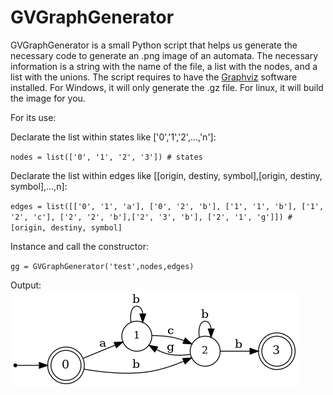 # GVGraphGenerator

GVGraphGenerator is a small Python script that helps us generate the necessary code to generate an .png image of an automata. The necessary information is a string with the name of the file, a list with the nodes, and a list with the unions. The script requires to have the [Graphviz](http://www.graphviz.org/) software installed. For Windows, it will only generate the .gz file. For linux, it will build the image for you.

For its use:

Declarate the list within states like \['0','1','2',...,'n'\]:

`nodes = list(['0', '1', '2', '3']) # states`

Declarate the list within edges like [[origin, destiny, symbol],[origin, destiny, symbol],...,n]:

`edges = list([['0', '1', 'a'], ['0', '2', 'b'], ['1', '1', 'b'], ['1', '2', 'c'], ['2', '2', 'b'],['2', '3', 'b'], ['2', '1', 'g']]) # [origin, destiny, symbol]`

Instance and call the constructor:

`gg = GVGraphGenerator('test',nodes,edges)`

Output:
![test.png](https://github.com/PaperMonoid/javaccc/blob/master/src/graph/test.png "test.png")
